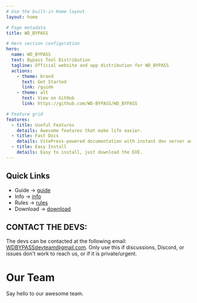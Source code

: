 ```yaml
---
# Use the built-in Home layout
layout: home

# Page metadata
title: WD_BYPASS

# Hero section configuration
hero:
  name: WD_BYPASS
  text: Bypass Tool Distribution
  tagline: Official website and app distribution for WD_BYPASS
  actions:
    - theme: brand
      text: Get Started
      link: /guide
    - theme: alt
      text: View on GitHub
      link: https://github.com/WD-BYPASS/WD_BYPASS

# Feature grid
features:
  - title: Useful Features
    details: Awesome features that make life easier.
  - title: Fast Docs
    details: VitePress-powered documentation with instant dev server and static output.
  - title: Easy Install
    details: Easy to install, just download the EXE.
---
```


## Quick Links

- Guide → [guide](/guide)
- Info → [info](/info)
- Rules → [rules](/rules)
- Download → [download](/download)

## CONTACT THE DEVS:
The devs can be contacted at the following email: WDBYPASSdevteam@gmail.com.  Only use this if discussions, Discord, or issues don't work to reach us, or if it is private/urgent.

<script setup>
import { VPTeamMembers } from 'vitepress/theme'

const members = [
  {
    avatar: 'https://avatars.githubusercontent.com/u/187664439?v=4',
    name: 'TheCrazy8',
    title: 'Creator',
    links: [
      { icon: 'github', link: 'https://github.com/TheCrazy8' }
    ]
  },
  ...
]
</script>

# Our Team

Say hello to our awesome team.

<VPTeamMembers size="small" :members />
